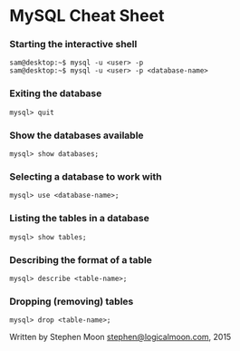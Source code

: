 # MySQL Cheat Sheet

### Starting the interactive shell
```
sam@desktop:~$ mysql -u <user> -p
sam@desktop:~$ mysql -u <user> -p <database-name>
```

### Exiting the database
```
mysql> quit
```

### Show the databases available
```
mysql> show databases;
```

### Selecting a database to work with
```
mysql> use <database-name>;
```

### Listing the tables in a database
```
mysql> show tables;
```

### Describing the format of a table
```
mysql> describe <table-name>;
```

### Dropping (removing) tables
```
mysql> drop <table-name>;
```

Written by Stephen Moon stephen@logicalmoon.com, 2015
